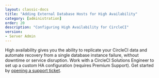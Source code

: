 ```yaml
---
layout: classic-docs
title: "Adding External Database Hosts for High Availability"
category: [administration]
order: 20
description: "Configuring High Availability for CircleCI"
version:
- Server Admin
---
```


High availability gives you the ability to replicate your CircleCI data and automate recovery from a single database instance failure, without downtime or service disruption. Work with a CircleCI Solutions Engineer to set up a custom HA configuration (requires Premium Support). Get started by [opening a support ticket](https://support.circleci.com/hc/en-us/requests/new).

